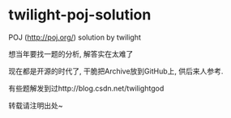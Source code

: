 # twilight-poj-solution
POJ (http://poj.org/) solution by twilight

想当年要找一题的分析, 解答实在太难了

现在都是开源的时代了, 干脆把Archive放到GitHub上, 供后来人参考.

有些题解发到过http://blog.csdn.net/twilightgod

转载请注明出处~
